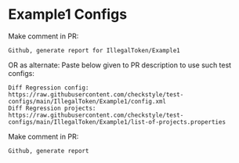 # Example1 Configs
Make comment in PR:
```
Github, generate report for IllegalToken/Example1
```
OR as alternate:
Paste below given to PR description to use such test configs:
```
Diff Regression config: https://raw.githubusercontent.com/checkstyle/test-configs/main/IllegalToken/Example1/config.xml
Diff Regression projects: https://raw.githubusercontent.com/checkstyle/test-configs/main/IllegalToken/Example1/list-of-projects.properties
```
Make comment in PR:
```
Github, generate report
```
